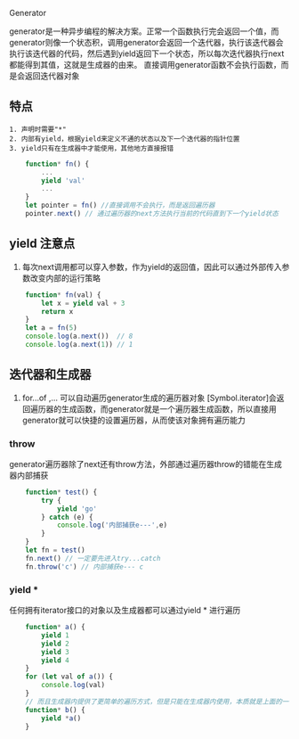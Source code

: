 Generator

generator是一种异步编程的解决方案。正常一个函数执行完会返回一个值，而generator则像一个状态积，调用generator会返回一个迭代器，执行该迭代器会执行该迭代器的代码，然后遇到yield返回下一个状态，所以每次迭代器执行next都能得到其值，这就是生成器的由来。
直接调用generator函数不会执行函数，而是会返回迭代器对象
## 特点
    1. 声明时需要"*"
    2. 内部有yield，根据yield来定义不通的状态以及下一个迭代器的指针位置
    3. yield只有在生成器中才能使用，其他地方直接报错

```js
    function* fn() {
        ...
        yield 'val'
        ...
    }
    let pointer = fn() //直接调用不会执行，而是返回遍历器
    pointer.next() // 通过遍历器的next方法执行当前的代码直到下一个yield状态
```

## yield 注意点
1. 每次next调用都可以穿入参数，作为yield的返回值，因此可以通过外部传入参数改变内部的运行策略
```js
    function* fn(val) {
        let x = yield val + 3
        return x
    }
    let a = fn(5)
    console.log(a.next())  // 8
    console.log(a.next(1)) // 1

```

## 迭代器和生成器
1. for...of ,... 可以自动遍历generator生成的遍历器对象
[Symbol.iterator]会返回遍历器的生成函数，而generator就是一个遍历器生成函数，所以直接用generator就可以快捷的设置遍历器，从而使该对象拥有遍历能力

### throw
generator遍历器除了next还有throw方法，外部通过遍历器throw的错能在生成器内部捕获
```js
    function* test() {
        try {
            yield 'go'
        } catch (e) {
            console.log('内部捕获e---',e)
        }
    }
    let fn = test()
    fn.next() // 一定要先进入try...catch
    fn.throw('c') // 内部捕获e--- c

```

### yield *
任何拥有iterator接口的对象以及生成器都可以通过yield * 进行遍历
```js
    function* a() {
        yield 1
        yield 2
        yield 3
        yield 4
    }
    for (let val of a()) {
        console.log(val)
    }
    // 而且生成器内提供了更简单的遍历方式，但是只能在生成器内使用，本质就是上面的一个语法糖
    function* b() {
        yield *a()
    }
    
```